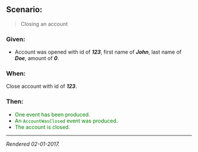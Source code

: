 ## Scenario:

> Closing an account

### Given:

- Account was opened with id of __*123*__, first name of __*John*__, last name of __*Doe*__, amount of __*0*__.

### When:

Close account with id of __*123*__.

### Then:

- <font style='color: green !important;'>One event has been produced.</font>
- <font style='color: green !important;'>An `AccountWasClosed` event was produced.</font>
- <font style='color: green !important;'>The account is closed.</font>

---
*Rendered 02-01-2017.*
